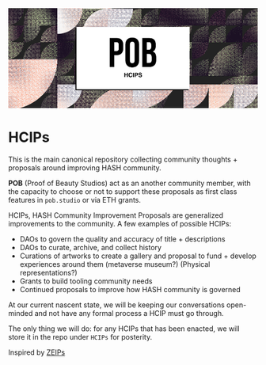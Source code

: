 <img src="./images/banner.png" >


# HCIPs 

This is the main canonical repository collecting community thoughts + proposals around improving HASH community.

**POB** (Proof of Beauty Studios) act as an another community member, with the capacity to choose or not to support these proposals as first class features in `pob.studio` or via ETH grants.

HCIPs, HASH Community Improvement Proposals are generalized improvements to the community. A few examples of possible HCIPs:

- DAOs to govern the quality and accuracy of title + descriptions 
- DAOs to curate, archive, and collect history
- Curations of artworks to create a gallery and proposal to fund + develop experiences around them (metaverse museum?) (Physical representations?)
- Grants to build tooling community needs
- Continued proposals to improve how HASH community is governed

At our current nascent state, we will be keeping our conversations open-minded and not have any formal process a HCIP must go through.

The only thing we will do: for any HCIPs that has been enacted, we will store it in the repo under `HCIPs` for posterity.

Inspired by [ZEIPs](https://github.com/0xProject/ZEIPs)